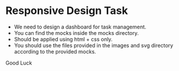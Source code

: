# Responsive Design Task

- We need to design a dashboard for task management.
- You can find the mocks inside the mocks directory.
- Should be applied using html + css only.
- You should use the files provided in the images and svg directory according to the provided mocks.

Good Luck
